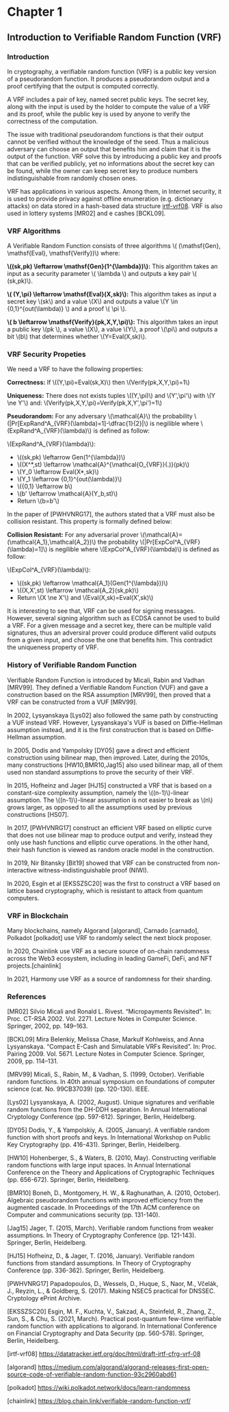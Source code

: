 # Chapter 1
## Introduction to Verifiable Random Function (VRF)
### Introduction
In cryptography, a verifiable random function (VRF) is a public key version of a pseudorandom function. It produces a pseudorandom output and a proof certifying that the output is computed correctly. 

A VRF includes a pair of key, named secret public keys. The secret key, along with the input is used by the holder to compute the value of a VRF and its proof, while the public key is used by anyone to verify the correctness of the computation.

The issue with traditional pseudorandom functions is that their output cannot be verified without the knowledge of the seed. Thus a malicious adversary can choose an output that benefits him and claim that it is the output of the function. VRF solve this by introducing a public key and proofs that can be verified publicly, yet no informations about the secret key can be found, while the owner can keep secret key to produce numbers indistinguishable from randomly chosen ones.

VRF has applications in various aspects. Among them, in Internet security, it is used to provide privacy against offline enumeration (e.g. dictionary attacks) on data stored in a hash-based data structure [irtf-vrf08](https://datatracker.ietf.org/doc/html/draft-irtf-cfrg-vrf-08). VRF is also used in lottery systems [MR02] and e cashes [BCKL09].

### VRF Algorithms
A Verifiable Random Function consists of three algorithms \\( (\mathsf{Gen}, \mathsf{Eval}, \mathsf{Verify})\\) where:

**\\((sk,pk) \leftarrow \mathsf{Gen}(1^{\lambda})\\):** This algorithm takes an input as a security parameter \\( \lambda \\) and
outputs a key pair \\( (sk,pk)\\).

**\\( (Y,\pi) \leftarrow \mathsf{Eval}(X,sk)\\):** This algorithm takes as input a secret key \\(sk\\) and a value \\(X\\)
and outputs a value \\(Y \in {0,1}^{out(\lambda)} \\) and a proof \\( \pi \\).

**\\( b \leftarrow \mathsf{Verify}(pk,X,Y,\pi)\\):** This algorithm takes an input a public key \\(pk \\), a value \\(X\\), a value \\(Y\\), a proof \\(\pi\\) and outputs a bit \\(b\\) that determines whether \\(Y=Eval(X,sk)\\).

### VRF Security Propeties
We need a VRF to have the following properties:

**Correctness:** If \\((Y,\pi)=Eval(sk,X)\\) then \\(Verify(pk,X,Y,\pi)=1\\)

**Uniqueness:** There does not exists tuples \\((Y,\pi)\\) and \\(Y',\pi'\\) with \\(Y \ne Y'\\) and:
\\(Verify(pk,X,Y,\pi)=Verify(pk,X,Y',\pi')=1\\)

**Pseudorandom:** For any adversary \\(\mathcal{A}\\) the probability \\(|Pr[ExpRand^A_{VRF}(\lambda)=1]-\dfrac{1}{2}|\\) is negilible where \\(ExpRand^A_{VRF}(\lambda)\\) is defined as follow:

\\(ExpRand^A_{VRF}(\lambda)\\):

- \\((sk,pk) \leftarrow Gen(1^{\lambda})\\)
- \\((X^*,st) \leftarrow \mathcal{A}^{\mathcal{O_{VRF}}(.)}(pk)\\)
- \\(Y_0 \leftarrow Eval(X*,sk)\\)
- \\(Y_1 \leftarrow {0,1}^{out(\lambda)}\\)
- \\({0,1} \leftarrow b\\)
- \\(b' \leftarrow \mathcal{A}(Y_b,st)\\)
- Return \\(b=b'\\)

In the paper of [PWHVNRG17], the authors stated that a VRF must also be collision resistant. This property is formally defined below:

**Collision Resistant:** For any adversarial prover \\(\mathcal{A}=(\mathcal{A_1},\mathcal{A_2})\\) the probability \\(|Pr[ExpCol^A_{VRF}(\lambda)=1]\\) is negilible where \\(ExpCol^A_{VRF}(\lambda)\\) is defined as follow:

\\(ExpCol^A_{VRF}(\lambda)\\):

- \\((sk,pk) \leftarrow \mathcal{A_1}(Gen(1^{\lambda}))\\)
- \\((X,X',st) \leftarrow \mathcal{A_2}(sk,pk)\\)
- Return \\(X \ne X'\\) and \\(Eval(X,sk)=Eval(X',sk)\\)


It is interesting to see that, VRF can be used for signing messages. However, several signing algorithm such as ECDSA cannot be used to build a VRF. For a given message and a secret key, there can be multiple valid signatures, thus an adversiral prover could produce different valid outputs from a given input, and choose the one that benefits him. This contradict the uniqueness property of VRF. 


### History of Verifiable Random Function
Verifiable Random Function is introduced by Micali, Rabin and Vadhan [MRV99]. They defined a Verifiable Random Function (VUF) and gave a construction based on the RSA assumption [MRV99], then proved that a VRF can be constructed from a VUF [MRV99]. 

In 2002, Lysyanskaya [Lys02] also followed the same path by constructing a VUF instead VRF. However, Lysyanskaya's VUF is based on Diffie-Hellman assumption instead, and it is the first construction that is based on Diffie-Hellman assumption. 

In 2005, Dodis and Yampolsky [DY05] gave a direct and efficient construction using bilinear map, then improved. Later, during the 2010s, many constructions [HW10,BMR10,Jag15] also used bilinear map, all of them used non standard assumptions to prove the security of their VRF. 

In 2015, Hofheinz and Jager [HJ15] constructed a VRF that is based on a constant-size complexity assumption, namely the \\((n-1)\\)-linear assumption. The \\((n-1)\\)-linear assumption is not easier to break as \\(n\\) grows larger, as opposed to all the assumptions used by previous constructions [HS07].

In 2017, [PWHVNRG17] construct an efficient VRF based on elliptic curve that does not use bilinear map to produce output and verify, instead they only use hash functions and elliptic curve operations. In the other hand, their hash function is viewed as random oracle model in the construction.

In 2019, Nir Bitansky [Bit19] showed that VRF can be constructed from non-interactive witness-indistinguishable proof (NIWI).

In 2020, Esgin et al [EKSSZSC20] was the first to construct a VRF based on lattice based cryptography, which is resistant to attack from quantum computers.

### VRF in Blockchain

Many blockchains, namely Algorand [algorand], Carnado [carnado], Polkadot [polkadot] use VRF to randomly select the next block proposer.

In 2020, Chainlink use VRF as a secure source of on-chain randomness across the Web3 ecosystem, including in leading GameFi, DeFi, and NFT projects.[chainlink]

In 2021, Harmony use VRF as a source of randomness for their sharding.


### References

[MR02] Silvio Micali and Ronald L. Rivest. “Micropayments Revisited”. In: Proc. CT-RSA 2002. Vol. 2271. Lecture Notes in Computer Science. Springer, 2002, pp. 149–163.

[BCKL09] Mira Belenkiy, Melissa Chase, Markulf Kohlweiss, and Anna Lysyanskaya. “Compact E-Cash and Simulatable VRFs Revisited”. In: Proc. Pairing 2009. Vol. 5671. Lecture Notes in Computer Science. Springer, 2009, pp. 114–131.

[MRV99] Micali, S., Rabin, M., & Vadhan, S. (1999, October). Verifiable random functions. In 40th annual symposium on foundations of computer science (cat. No. 99CB37039) (pp. 120-130). IEEE.

[Lys02] Lysyanskaya, A. (2002, August). Unique signatures and verifiable random functions from the DH-DDH separation. In Annual International Cryptology Conference (pp. 597-612). Springer, Berlin, Heidelberg.

[DY05] Dodis, Y., & Yampolskiy, A. (2005, January). A verifiable random function with short proofs and keys. In International Workshop on Public Key Cryptography (pp. 416-431). Springer, Berlin, Heidelberg.

[HW10] Hohenberger, S., & Waters, B. (2010, May). Constructing verifiable random functions with large input spaces. In Annual International Conference on the Theory and Applications of Cryptographic Techniques (pp. 656-672). Springer, Berlin, Heidelberg.

[BMR10] Boneh, D., Montgomery, H. W., & Raghunathan, A. (2010, October). Algebraic pseudorandom functions with improved efficiency from the augmented cascade. In Proceedings of the 17th ACM conference on Computer and communications security (pp. 131-140).

[Jag15] Jager, T. (2015, March). Verifiable random functions from weaker assumptions. In Theory of Cryptography Conference (pp. 121-143). Springer, Berlin, Heidelberg.

[HJ15] Hofheinz, D., & Jager, T. (2016, January). Verifiable random functions from standard assumptions. In Theory of Cryptography Conference (pp. 336-362). Springer, Berlin, Heidelberg. 

[PWHVNRG17] Papadopoulos, D., Wessels, D., Huque, S., Naor, M., Včelák, J., Reyzin, L., & Goldberg, S. (2017). Making NSEC5 practical for DNSSEC. Cryptology ePrint Archive.

[EKSSZSC20] Esgin, M. F., Kuchta, V., Sakzad, A., Steinfeld, R., Zhang, Z., Sun, S., & Chu, S. (2021, March). Practical post-quantum few-time verifiable random function with applications to algorand. In International Conference on Financial Cryptography and Data Security (pp. 560-578). Springer, Berlin, Heidelberg.

[irtf-vrf08] https://datatracker.ietf.org/doc/html/draft-irtf-cfrg-vrf-08

[algorand] https://medium.com/algorand/algorand-releases-first-open-source-code-of-verifiable-random-function-93c2960abd61

[polkadot] https://wiki.polkadot.network/docs/learn-randomness

[chainlink] https://blog.chain.link/verifiable-random-function-vrf/
